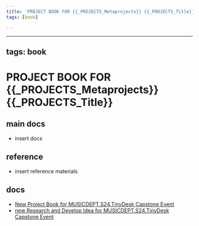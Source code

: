 ```yaml
---
title: 'PROJECT BOOK FOR {{_PROJECTS_Metaprojects}} {{_PROJECTS_Title}}'
tags: [book]

---
```


---
tags: book
---

PROJECT BOOK FOR {{_PROJECTS_Metaprojects}} {{_PROJECTS_Title}}
===

main docs
---

- insert docs

reference
---

- insert reference materials
 

docs
---
- [New Project Book for MUSICDEPT.S24.TinyDesk Capstone Event](https://hackmd.io/squVPU6XR8ynQf2pYdvVOw)
- [new Research and Develop Idea for MUSICDEPT.S24.TinyDesk Capstone Event](https://hackmd.io/7bysRHXGR2em5TkJhhSACA)
